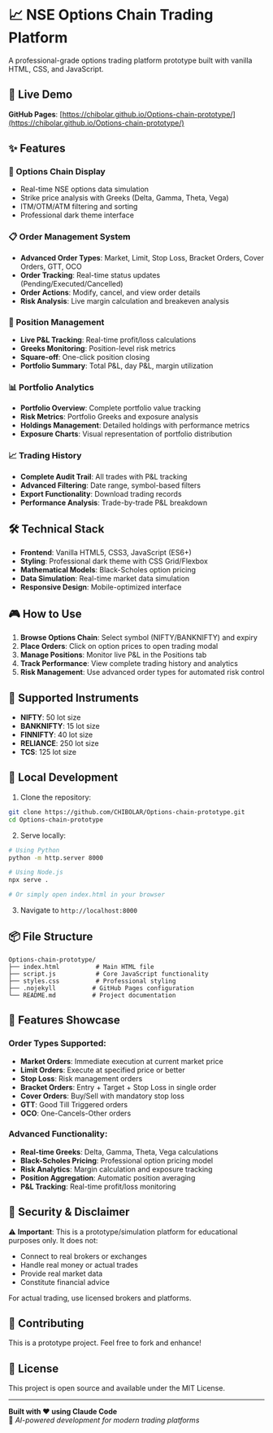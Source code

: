# 📈 NSE Options Chain Trading Platform

A professional-grade options trading platform prototype built with vanilla HTML, CSS, and JavaScript.

## 🚀 Live Demo

**GitHub Pages**: [https://chibolar.github.io/Options-chain-prototype/](https://chibolar.github.io/Options-chain-prototype/)

## ✨ Features

### 🎯 Options Chain Display
- Real-time NSE options data simulation
- Strike price analysis with Greeks (Delta, Gamma, Theta, Vega)
- ITM/OTM/ATM filtering and sorting
- Professional dark theme interface

### 📋 Order Management System
- **Advanced Order Types**: Market, Limit, Stop Loss, Bracket Orders, Cover Orders, GTT, OCO
- **Order Tracking**: Real-time status updates (Pending/Executed/Cancelled)
- **Order Actions**: Modify, cancel, and view order details
- **Risk Analysis**: Live margin calculation and breakeven analysis

### 💼 Position Management
- **Live P&L Tracking**: Real-time profit/loss calculations
- **Greeks Monitoring**: Position-level risk metrics
- **Square-off**: One-click position closing
- **Portfolio Summary**: Total P&L, day P&L, margin utilization

### 📊 Portfolio Analytics
- **Portfolio Overview**: Complete portfolio value tracking
- **Risk Metrics**: Portfolio Greeks and exposure analysis
- **Holdings Management**: Detailed holdings with performance metrics
- **Exposure Charts**: Visual representation of portfolio distribution

### 📈 Trading History
- **Complete Audit Trail**: All trades with P&L tracking
- **Advanced Filtering**: Date range, symbol-based filters
- **Export Functionality**: Download trading records
- **Performance Analysis**: Trade-by-trade P&L breakdown

## 🛠️ Technical Stack

- **Frontend**: Vanilla HTML5, CSS3, JavaScript (ES6+)
- **Styling**: Professional dark theme with CSS Grid/Flexbox
- **Mathematical Models**: Black-Scholes option pricing
- **Data Simulation**: Real-time market data simulation
- **Responsive Design**: Mobile-optimized interface

## 🎮 How to Use

1. **Browse Options Chain**: Select symbol (NIFTY/BANKNIFTY) and expiry
2. **Place Orders**: Click on option prices to open trading modal
3. **Manage Positions**: Monitor live P&L in the Positions tab
4. **Track Performance**: View complete trading history and analytics
5. **Risk Management**: Use advanced order types for automated risk control

## 📱 Supported Instruments

- **NIFTY**: 50 lot size
- **BANKNIFTY**: 15 lot size  
- **FINNIFTY**: 40 lot size
- **RELIANCE**: 250 lot size
- **TCS**: 125 lot size

## 🔧 Local Development

1. Clone the repository:
```bash
git clone https://github.com/CHIBOLAR/Options-chain-prototype.git
cd Options-chain-prototype
```

2. Serve locally:
```bash
# Using Python
python -m http.server 8000

# Using Node.js
npx serve .

# Or simply open index.html in your browser
```

3. Navigate to `http://localhost:8000`

## 📦 File Structure

```
Options-chain-prototype/
├── index.html          # Main HTML file
├── script.js           # Core JavaScript functionality  
├── styles.css          # Professional styling
├── .nojekyll          # GitHub Pages configuration
└── README.md          # Project documentation
```

## 🎨 Features Showcase

### Order Types Supported:
- **Market Orders**: Immediate execution at current market price
- **Limit Orders**: Execute at specified price or better
- **Stop Loss**: Risk management orders
- **Bracket Orders**: Entry + Target + Stop Loss in single order
- **Cover Orders**: Buy/Sell with mandatory stop loss
- **GTT**: Good Till Triggered orders
- **OCO**: One-Cancels-Other orders

### Advanced Functionality:
- **Real-time Greeks**: Delta, Gamma, Theta, Vega calculations
- **Black-Scholes Pricing**: Professional option pricing model
- **Risk Analytics**: Margin calculation and exposure tracking
- **Position Aggregation**: Automatic position averaging
- **P&L Tracking**: Real-time profit/loss monitoring

## 🔐 Security & Disclaimer

⚠️ **Important**: This is a prototype/simulation platform for educational purposes only. It does not:
- Connect to real brokers or exchanges
- Handle real money or actual trades  
- Provide real market data
- Constitute financial advice

For actual trading, use licensed brokers and platforms.

## 🤝 Contributing

This is a prototype project. Feel free to fork and enhance!

## 📄 License

This project is open source and available under the MIT License.

---

**Built with ❤️ using Claude Code**  
🤖 *AI-powered development for modern trading platforms*